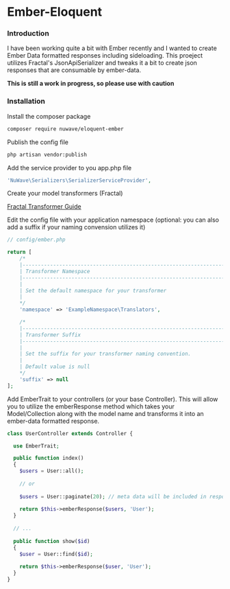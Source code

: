 # Ember-Eloquent

###  Introduction

I have been working quite a bit with Ember recently and I wanted to create Ember Data formatted responses including 
sideloading. This proeject utilizes Fractal's JsonApiSerializer and tweaks it a bit to create json responses that 
are consumable by ember-data.

**This is still a work in progress, so please use with caution**

### Installation

Install the composer package
```bash
composer require nuwave/eloquent-ember
```

Publish the config file
```bash
php artisan vendor:publish
```

Add the service provider to you app.php file
```php
'NuWave\Serializers\SerializerServiceProvider',
```

Create your model transformers (Fractal)

[Fractal Transformer Guide](http://fractal.thephpleague.com/transformers/)

Edit the config file with your application namespace (optional: you can also add a suffix if your naming convension utilizes it)
```php
// config/ember.php

return [
    /*
    |---------------------------------------------------------------------
    | Transformer Namespace
    |---------------------------------------------------------------------
    |
    | Set the default namespace for your transformer
    |
    */
    'namespace' => 'ExampleNamespace\Translators',

    /*
    |---------------------------------------------------------------------
    | Transformer Suffix
    |---------------------------------------------------------------------
    |
    | Set the suffix for your transformer naming convention.
    |
    | Default value is null
    */
    'suffix' => null
];
```

Add EmberTrait to your controllers (or your base Controller). This will allow you to utilize the emberResponse
method which takes your Model/Collection along with the model name and transforms it into an ember-data
formatted response.
```php
class UserController extends Controller {

  use EmberTrait;

  public function index()
  {
    $users = User::all();
    
    // or
    
    $users = User::paginate(20); // meta data will be included in response
    
    return $this->emberResponse($users, 'User');
  }
  
  // ...
  
  public function show($id)
  {
    $user = User::find($id);
    
    return $this->emberResponse($user, 'User');
  }
}
```
